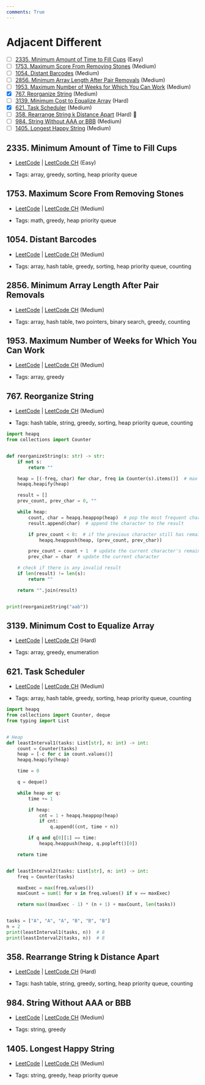 ```yaml
---
comments: True
---
```


# Adjacent Different

- [ ] [2335. Minimum Amount of Time to Fill Cups](https://leetcode.cn/problems/minimum-amount-of-time-to-fill-cups/) (Easy)
- [ ] [1753. Maximum Score From Removing Stones](https://leetcode.cn/problems/maximum-score-from-removing-stones/) (Medium)
- [ ] [1054. Distant Barcodes](https://leetcode.cn/problems/distant-barcodes/) (Medium)
- [ ] [2856. Minimum Array Length After Pair Removals](https://leetcode.cn/problems/minimum-array-length-after-pair-removals/) (Medium)
- [ ] [1953. Maximum Number of Weeks for Which You Can Work](https://leetcode.cn/problems/maximum-number-of-weeks-for-which-you-can-work/) (Medium)
- [x] [767. Reorganize String](https://leetcode.cn/problems/reorganize-string/) (Medium)
- [ ] [3139. Minimum Cost to Equalize Array](https://leetcode.cn/problems/minimum-cost-to-equalize-array/) (Hard)
- [x] [621. Task Scheduler](https://leetcode.cn/problems/task-scheduler/) (Medium)
- [ ] [358. Rearrange String k Distance Apart](https://leetcode.cn/problems/rearrange-string-k-distance-apart/) (Hard) 👑
- [ ] [984. String Without AAA or BBB](https://leetcode.cn/problems/string-without-aaa-or-bbb/) (Medium)
- [ ] [1405. Longest Happy String](https://leetcode.cn/problems/longest-happy-string/) (Medium)

## 2335. Minimum Amount of Time to Fill Cups

-   [LeetCode](https://leetcode.com/problems/minimum-amount-of-time-to-fill-cups/) | [LeetCode CH](https://leetcode.cn/problems/minimum-amount-of-time-to-fill-cups/) (Easy)

-   Tags: array, greedy, sorting, heap priority queue

## 1753. Maximum Score From Removing Stones

-   [LeetCode](https://leetcode.com/problems/maximum-score-from-removing-stones/) | [LeetCode CH](https://leetcode.cn/problems/maximum-score-from-removing-stones/) (Medium)

-   Tags: math, greedy, heap priority queue

## 1054. Distant Barcodes

-   [LeetCode](https://leetcode.com/problems/distant-barcodes/) | [LeetCode CH](https://leetcode.cn/problems/distant-barcodes/) (Medium)

-   Tags: array, hash table, greedy, sorting, heap priority queue, counting

## 2856. Minimum Array Length After Pair Removals

-   [LeetCode](https://leetcode.com/problems/minimum-array-length-after-pair-removals/) | [LeetCode CH](https://leetcode.cn/problems/minimum-array-length-after-pair-removals/) (Medium)

-   Tags: array, hash table, two pointers, binary search, greedy, counting

## 1953. Maximum Number of Weeks for Which You Can Work

-   [LeetCode](https://leetcode.com/problems/maximum-number-of-weeks-for-which-you-can-work/) | [LeetCode CH](https://leetcode.cn/problems/maximum-number-of-weeks-for-which-you-can-work/) (Medium)

-   Tags: array, greedy

## 767. Reorganize String

-   [LeetCode](https://leetcode.com/problems/reorganize-string/) | [LeetCode CH](https://leetcode.cn/problems/reorganize-string/) (Medium)

-   Tags: hash table, string, greedy, sorting, heap priority queue, counting

```python title="767. Reorganize String - Python Solution"
import heapq
from collections import Counter


def reorganizeString(s: str) -> str:
    if not s:
        return ""

    heap = [(-freq, char) for char, freq in Counter(s).items()]  # max heap
    heapq.heapify(heap)

    result = []
    prev_count, prev_char = 0, ""

    while heap:
        count, char = heapq.heappop(heap)  # pop the most frequent character
        result.append(char)  # append the character to the result

        if prev_count < 0:  # if the previous character still has remaining count
            heapq.heappush(heap, (prev_count, prev_char))

        prev_count = count + 1  # update the current character's remaining count
        prev_char = char  # update the current character

    # check if there is any invalid result
    if len(result) != len(s):
        return ""

    return "".join(result)


print(reorganizeString("aab"))

```

## 3139. Minimum Cost to Equalize Array

-   [LeetCode](https://leetcode.com/problems/minimum-cost-to-equalize-array/) | [LeetCode CH](https://leetcode.cn/problems/minimum-cost-to-equalize-array/) (Hard)

-   Tags: array, greedy, enumeration

## 621. Task Scheduler

-   [LeetCode](https://leetcode.com/problems/task-scheduler/) | [LeetCode CH](https://leetcode.cn/problems/task-scheduler/) (Medium)

-   Tags: array, hash table, greedy, sorting, heap priority queue, counting

```python title="621. Task Scheduler - Python Solution"
import heapq
from collections import Counter, deque
from typing import List


# Heap
def leastInterval1(tasks: List[str], n: int) -> int:
    count = Counter(tasks)
    heap = [-c for c in count.values()]
    heapq.heapify(heap)

    time = 0

    q = deque()

    while heap or q:
        time += 1

        if heap:
            cnt = 1 + heapq.heappop(heap)
            if cnt:
                q.append((cnt, time + n))

        if q and q[0][1] == time:
            heapq.heappush(heap, q.popleft()[0])

    return time


def leastInterval2(tasks: List[str], n: int) -> int:
    freq = Counter(tasks)

    maxExec = max(freq.values())
    maxCount = sum(1 for v in freq.values() if v == maxExec)

    return max((maxExec - 1) * (n + 1) + maxCount, len(tasks))


tasks = ["A", "A", "A", "B", "B", "B"]
n = 2
print(leastInterval1(tasks, n))  # 8
print(leastInterval2(tasks, n))  # 8

```

## 358. Rearrange String k Distance Apart

-   [LeetCode](https://leetcode.com/problems/rearrange-string-k-distance-apart/) | [LeetCode CH](https://leetcode.cn/problems/rearrange-string-k-distance-apart/) (Hard)

-   Tags: hash table, string, greedy, sorting, heap priority queue, counting

## 984. String Without AAA or BBB

-   [LeetCode](https://leetcode.com/problems/string-without-aaa-or-bbb/) | [LeetCode CH](https://leetcode.cn/problems/string-without-aaa-or-bbb/) (Medium)

-   Tags: string, greedy

## 1405. Longest Happy String

-   [LeetCode](https://leetcode.com/problems/longest-happy-string/) | [LeetCode CH](https://leetcode.cn/problems/longest-happy-string/) (Medium)

-   Tags: string, greedy, heap priority queue
